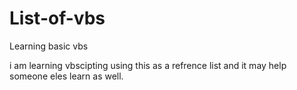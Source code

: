 # List-of-vbs
Learning basic vbs 

i am learning vbscipting using this as a refrence list and it may help someone eles learn as well.
